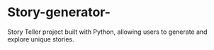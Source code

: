 # Story-generator-
Story Teller project built with Python, allowing users to generate and explore unique stories.
